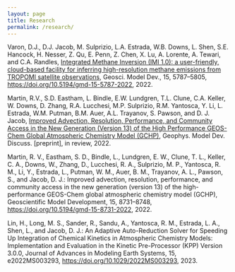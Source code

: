 ```yaml
---
layout: page
title: Research
permalink: /research/
---
```


Varon, D.J., D.J. Jacob, M. Sulprizio, L.A. Estrada, W.B. Downs, L. Shen, S.E. Hancock, H. Nesser, Z. Qu, E. Penn, Z. Chen, X. Lu, A. Lorente, A. Tewari, and C.A. Randles, [Integrated Methane Inversion (IMI 1.0): a user-friendly, cloud-based facility for inferring high-resolution methane emissions from TROPOMI satellite observations](https://gmd.copernicus.org/articles/15/5787/2022/), Geosci. Model Dev., 15, 5787–5805,  https://doi.org/10.5194/gmd-15-5787-2022, 2022.

Martin, R.V., S.D. Eastham, L. Bindle, E.W. Lundgren, T.L. Clune, C.A. Keller, W. Downs, D. Zhang, R.A. Lucchesi, M.P. Sulprizio, R.M. Yantosca, Y. Li, L. Estrada, W.M. Putman, B.M. Auer, A.L. Trayanov, S. Pawson, and D. J.  Jacob, [Improved Advection, Resolution, Performance, and Community Access in the New Generation (Version 13) of the High Performance GEOS-Chem Global Atmospheric Chemistry Model (GCHP)](https://gmd.copernicus.org/preprints/gmd-2022-42/), Geophys. Model Dev. Discuss. [preprint], in review, 2022.

Martin, R. V., Eastham, S. D., Bindle, L., Lundgren, E. W., Clune, T. L., Keller, C. A., Downs, W., Zhang, D., Lucchesi, R. A., Sulprizio, M. P., Yantosca, R. M., Li, Y., Estrada, L., Putman, W. M., Auer, B. M., Trayanov, A. L., Pawson, S., and Jacob, D. J.: Improved advection, resolution, performance, and community access in the new generation (version 13) of the high-performance GEOS-Chem global atmospheric chemistry model (GCHP), Geoscientific Model Development, 15, 8731–8748, https://doi.org/10.5194/gmd-15-8731-2022, 2022.

Lin, H., Long, M. S., Sander, R., Sandu, A., Yantosca, R. M., Estrada, L. A., Shen, L., and Jacob, D. J.: An Adaptive Auto-Reduction Solver for Speeding Up Integration of Chemical Kinetics in Atmospheric Chemistry Models: Implementation and Evaluation in the Kinetic Pre-Processor (KPP) Version 3.0.0, Journal of Advances in Modeling Earth Systems, 15, e2022MS003293, https://doi.org/10.1029/2022MS003293, 2023.

